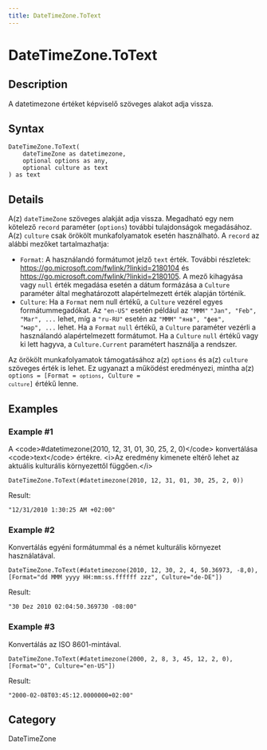 ```yaml
---
title: DateTimeZone.ToText
---
```


# DateTimeZone.ToText


## Description

A datetimezone értéket képviselő szöveges alakot adja vissza.


## Syntax

```powerquery
DateTimeZone.ToText(
    dateTimeZone as datetimezone,
    optional options as any,
    optional culture as text
) as text
```


## Details

A(z) <code>dateTimeZone</code> szöveges alakját adja vissza. Megadható egy nem kötelező <code>record</code> paraméter (<code>options</code>) további tulajdonságok megadásához. A(z) <code>culture</code> csak örökölt munkafolyamatok esetén használható. A <code>record</code> az alábbi mezőket tartalmazhatja:<ul>   <li><code>Format</code>: A használandó formátumot jelző <code>text</code> érték. További részletek: https://go.microsoft.com/fwlink/?linkid=2180104 és https://go.microsoft.com/fwlink/?linkid=2180105. A mező kihagyása vagy <code>null</code> érték megadása esetén a dátum formázása a <code>Culture</code> paraméter által meghatározott alapértelmezett érték alapján történik.</li>   <li><code>Culture</code>: Ha a <code>Format</code> nem null értékű, a <code>Culture</code> vezérel egyes formátummegadókat. Az <code>"en-US"</code> esetén például az <code>"MMM"</code> <code>"Jan", "Feb", "Mar", ...</code> lehet, míg a <code>"ru-RU"</code> esetén az <code>"MMM"</code> <code>"янв", "фев", "мар", ...</code> lehet. Ha a <code>Format</code> <code>null</code> értékű, a <code>Culture</code> paraméter vezérli a használandó alapértelmezett formátumot. Ha a <code>Culture</code> <code>null</code> értékű vagy ki lett hagyva, a <code>Culture.Current</code> paramétert használja a rendszer.</li></ul>Az örökölt munkafolyamatok támogatásához a(z) <code>options</code> és a(z) <code>culture</code> szöveges érték is lehet. Ez ugyanazt a működést eredményezi, mintha a(z) <code>options</code><code> = [Format = <code>options</code>, Culture = <code>culture</code>]</code> értékű lenne.


## Examples

### Example #1 
A &lt;code&gt;#datetimezone(2010, 12, 31, 01, 30, 25, 2, 0)&lt;/code&gt; konvertálása &lt;code&gt;text&lt;/code&gt; értékre. &lt;i&gt;Az eredmény kimenete eltérő lehet az aktuális kulturális környezettől függően.&lt;/i&gt;
```powerquery
DateTimeZone.ToText(#datetimezone(2010, 12, 31, 01, 30, 25, 2, 0))
```

Result: 
```powerquery
"12/31/2010 1:30:25 AM +02:00"
```


### Example #2 
Konvertálás egyéni formátummal és a német kulturális környezet használatával.
```powerquery
DateTimeZone.ToText(#datetimezone(2010, 12, 30, 2, 4, 50.36973, -8,0), [Format="dd MMM yyyy HH:mm:ss.ffffff zzz", Culture="de-DE"])
```

Result: 
```powerquery
"30 Dez 2010 02:04:50.369730 -08:00"
```


### Example #3 
Konvertálás az ISO 8601-mintával.
```powerquery
DateTimeZone.ToText(#datetimezone(2000, 2, 8, 3, 45, 12, 2, 0),[Format="O", Culture="en-US"])
```

Result: 
```powerquery
"2000-02-08T03:45:12.0000000+02:00"
```




## Category
DateTimeZone
